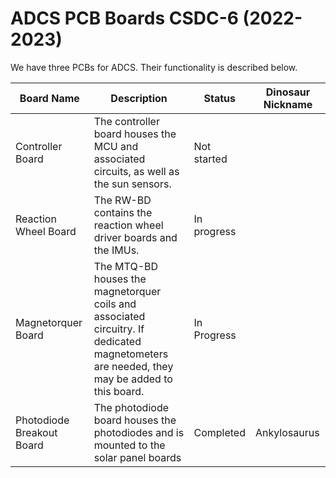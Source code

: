 # ADCS PCB Boards CSDC-6 (2022-2023)
We have three PCBs for ADCS. Their functionality is described below.

|Board Name|Description|Status|Dinosaur Nickname|
|-|-|-|-|
|Controller Board|The controller board houses the MCU and associated circuits, as well as the sun sensors.|Not started| |
|Reaction Wheel Board|The RW-BD contains the reaction wheel driver boards and the IMUs.|In progress| |
|Magnetorquer Board|The MTQ-BD houses the magnetorquer coils and associated circuitry. If dedicated magnetometers are needed, they may be added to this board.|In Progress| |
|Photodiode Breakout Board|The photodiode board houses the photodiodes and is mounted to the solar panel boards|Completed|Ankylosaurus|
